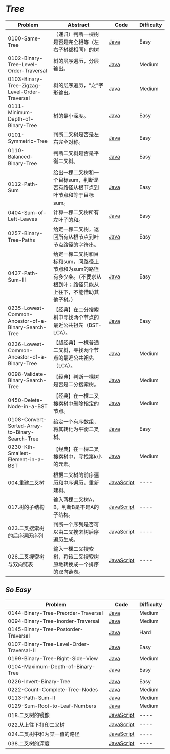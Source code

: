 # *Tree*

|Problem|Abstract|Code|Difficulty|
| --- | --- | --- | --- |
|0100-Same-Tree|（递归）判断一棵树是否是完全相等（左右子树都相同）的树|[Java](../LeetCode/Java/0100-Same-Tree/src)|Easy|
|0102-Binary-Tree-Level-Order-Traversal|树的层序遍历，分层输出。|[Java](../LeetCode/Java/0102-Binary-Tree-Level-Order-Traversal/src)|Medium|
|0103-Binary-Tree-Zigzag-Level-Order-Traversal|树的层序遍历，“之”字形输出。|[Java](../LeetCode/Java/0103-Binary-Tree-Zigzag-Level-Order-Traversal/src)|Medium|
|0111-Minimum-Depth-of-Binary-Tree|树的最小深度。|[Java](../LeetCode/Java/0111-Minimum-Depth-of-Binary-Tree/src)|Easy|
|0101-Symmetric-Tree|判断二叉树是否是左右完全对称。|[Java](../LeetCode/Java/0101-Symmetric-Tree/src)|Easy|
|0110-Balanced-Binary-Tree|判断二叉树是否是平衡二叉树。|[Java](../LeetCode/Java/0110-Balanced-Binary-Tree/src)|Easy|
|0112-Path-Sum|给出一棵二叉树和一个目标sum，判断是否有路径从根节点到叶节点和等于目标sum。|[Java](../LeetCode/Java/0112-Path-Sum/src)|Easy|
|0404-Sum-of-Left-Leaves|计算一棵二叉树所有左叶子的和。|[Java](../LeetCode/Java/0404-Sum-of-Left-Leaves/src)|Easy|
|0257-Binary-Tree-Paths|给定一棵二叉树，返回所有从根节点到叶节点路径的字符串。|[Java](../LeetCode/Java/0257-Binary-Tree-Paths/src)|Easy|
|0437-Path-Sum-III|给定一棵二叉树和目标和sum，问路径上节点和为sum的路径有多少条。（不要求从根到叶；路径只能从上往下，不能借助其他子树。）|[Java](../LeetCode/Java/0437-Path-Sum-III/src)|Easy|
|0235-Lowest-Common-Ancestor-of-a-Binary-Search-Tree|【经典】在二分搜索树中寻找两个节点的最近公共祖先（BST-LCA）。|[Java](../LeetCode/Java/0235-Lowest-Common-Ancestor-of-a-Binary-Search-Tree/src)|Easy|
|0236-Lowest-Common-Ancestor-of-a-Binary-Tree|【超经典】一棵普通二叉树，寻找两个节点的最近公共祖先（LCA）。|[Java](../LeetCode/Java/0236-Lowest-Common-Ancestor-of-a-Binary-Tree/src)|Medium|
|0098-Validate-Binary-Search-Tree|【经典】判断一棵树是否是二分搜索树。|[Java](../LeetCode/Java/0098-Validate-Binary-Search-Tree/src)|Medium|
|0450-Delete-Node-in-a-BST|【经典】在一棵二叉搜索树中删除指定的节点。|[Java](../LeetCode/Java/0450-Delete-Node-in-a-BST/src)|Medium|
|0108-Convert-Sorted-Array-to-Binary-Search-Tree|给定一个有序数组，将其转化为平衡二叉树。|[Java](../LeetCode/Java/0108-Convert-Sorted-Array-to-Binary-Search-Tree/src)|Easy|
|0230-Kth-Smallest-Element-in-a-BST|【经典】在一棵二叉搜索树中，寻找第k小的元素。|[Java](../LeetCode/Java/0230-Kth-Smallest-Element-in-a-BST/src)|Medium|
|004.重建二叉树|根据二叉树的前序遍历和中序遍历，重新建树。|[JavaScript](../剑指Offer/JavaScript/src/004.重建二叉树.js)|----|
|017.树的子结构|输入两棵二叉树A，B，判断B是不是A的子结构。|[JavaScript](../剑指Offer/JavaScript/src/017.树的子结构.js)|----|
|023.二叉搜索树的后序遍历序列|判断一个序列是否可以由二叉搜索树后序遍历生成。|[JavaScript](../剑指Offer/JavaScript/src/023.二叉搜索树的后序遍历序列.js)|----|
|026.二叉搜索树与双向链表|输入一棵二叉搜索树，将该二叉搜索树原地转换成一个排序的双向链表。|[JavaScript](../剑指Offer/JavaScript/src/026.二叉搜索树与双向链表.js)|----|

## *So Easy*
|Problem|Code|Difficulty|
| --- | --- | --- |
|0144-Binary-Tree-Preorder-Traversal|[Java](../LeetCode/Java/0144-Binary-Tree-Preorder-Traversal/src)|Medium|
|0094-Binary-Tree-Inorder-Traversal|[Java](../LeetCode/Java/0094-Binary-Tree-Inorder-Traversal/src)|Medium|
|0145-Binary-Tree-Postorder-Traversal|[Java](../LeetCode/Java/0145-Binary-Tree-Postorder-Traversal/src)|Hard|
|0107-Binary-Tree-Level-Order-Traversal-II|[Java](../LeetCode/Java/0107-Binary-Tree-Level-Order-Traversal-II/src)|Easy|
|0199-Binary-Tree-Right-Side-View|[Java](../LeetCode/Java/0199-Binary-Tree-Right-Side-View/src)|Medium|
|0104-Maximum-Depth-of-Binary-Tree|[Java](../LeetCode/Java/0104-Maximum-Depth-of-Binary-Tree/src)|Easy|
|0226-Invert-Binary-Tree|[Java](../LeetCode/Java/0226-Invert-Binary-Tree/src)|Easy|
|0222-Count-Complete-Tree-Nodes|[Java](../LeetCode/Java/0222-Count-Complete-Tree-Nodes/src)|Medium|
|0113-Path-Sum-II|[Java](../LeetCode/Java/0113-Path-Sum-II/src)|Medium|
|0129-Sum-Root-to-Leaf-Numbers|[Java](../LeetCode/Java/0129-Sum-Root-to-Leaf-Numbers/src)|Medium|
|018.二叉树的镜像|[JavaScript](../剑指Offer/JavaScript/src/018.二叉树的镜像.js)|----|
|022.从上往下打印二叉树|[JavaScript](../剑指Offer/JavaScript/src/022.从上往下打印二叉树.js)|----|
|024.二叉树中和为某一值的路径|[JavaScript](../剑指Offer/JavaScript/src/024.二叉树中和为某一值的路径.js)|----|
|038.二叉树的深度|[JavaScript](../剑指Offer/JavaScript/src/038.二叉树的深度.js)|----|

